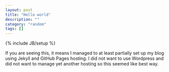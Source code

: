 ```yaml
---
layout: post
title: "Hello world"
description: ""
category: "random"
tags: []
---
```

{% include JB/setup %}

If you are seeing this, it means I managed to at least partially set up my blog using Jekyll and GitHub Pages hosting. I did not want to use Wordpress and did not want to manage yet another hosting so this seemed like best way.
